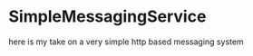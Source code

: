 SimpleMessagingService
======================

here is my take on a very simple http based messaging system